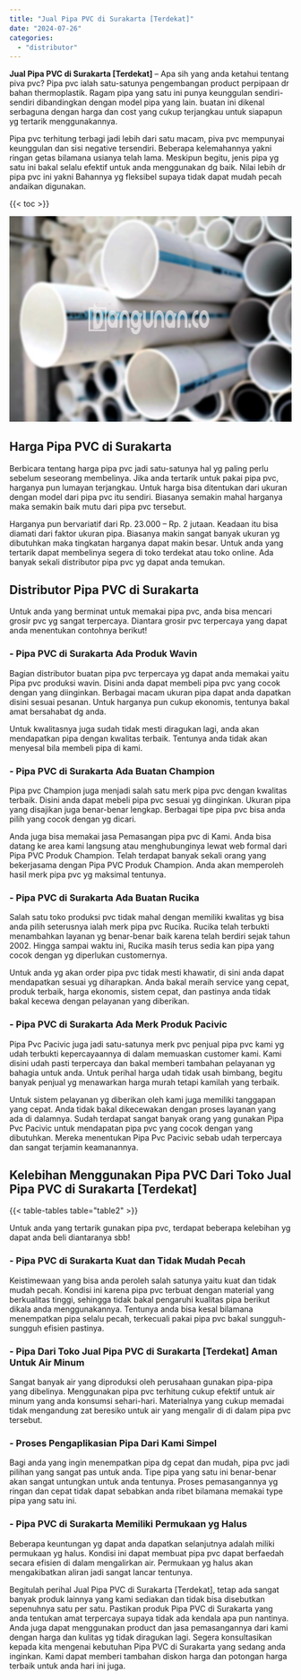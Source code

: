 ```yaml
---
title: "Jual Pipa PVC di Surakarta [Terdekat]"
date: "2024-07-26"
categories: 
  - "distributor"
---
```


**Jual Pipa PVC di Surakarta \[Terdekat\]** – Apa sih yang anda ketahui tentang piva pvc? Pipa pvc ialah satu-satunya pengembangan product perpipaan dr bahan thermoplastik. Ragam pipa yang satu ini punya keunggulan sendiri-sendiri dibandingkan dengan model pipa yang lain. buatan ini dikenal serbaguna dengan harga dan cost yang cukup terjangkau untuk siapapun yg tertarik menggunakannya.

Pipa pvc terhitung terbagi jadi lebih dari satu macam, piva pvc mempunyai keunggulan dan sisi negative tersendiri. Beberapa kelemahannya yakni ringan getas bilamana usianya telah lama. Meskipun begitu, jenis pipa yg satu ini bakal selalu efektif untuk anda menggunakan dg baik. Nilai lebih dr pipa pvc ini yakni Bahannya yg fleksibel supaya tidak dapat mudah pecah andaikan digunakan.

{{< toc >}}

![Jual Pipa PVC di Surakarta [Terdekat]](/images/jaul-pipa-pvc-04.png)

## Harga Pipa PVC di Surakarta

Berbicara tentang harga pipa pvc jadi satu-satunya hal yg paling perlu sebelum seseorang membelinya. Jika anda tertarik untuk pakai pipa pvc, harganya pun lumayan terjangkau. Untuk harga bisa ditentukan dari ukuran dengan model dari pipa pvc itu sendiri. Biasanya semakin mahal harganya maka semakin baik mutu dari pipa pvc tersebut.

Harganya pun bervariatif dari Rp. 23.000 – Rp. 2 jutaan. Keadaan itu bisa diamati dari faktor ukuran pipa. Biasanya makin sangat banyak ukuran yg dibutuhkan maka tingkatan harganya dapat makin besar. Untuk anda yang tertarik dapat membelinya segera di toko terdekat atau toko online. Ada banyak sekali distributor pipa pvc yg dapat anda temukan.

## Distributor Pipa PVC di Surakarta

Untuk anda yang berminat untuk memakai pipa pvc, anda bisa mencari grosir pvc yg sangat terpercaya. Diantara grosir pvc terpercaya yang dapat anda menentukan contohnya berikut!

### \- Pipa PVC di Surakarta Ada Produk Wavin

Bagian distributor buatan pipa pvc terpercaya yg dapat anda memakai yaitu Pipa pvc produksi wavin. Disini anda dapat membeli pipa pvc yang cocok dengan yang diinginkan. Berbagai macam ukuran pipa dapat anda dapatkan disini sesuai pesanan. Untuk harganya pun cukup ekonomis, tentunya bakal amat bersahabat dg anda.

Untuk kwalitasnya juga sudah tidak mesti diragukan lagi, anda akan mendapatkan pipa dengan kwalitas terbaik. Tentunya anda tidak akan menyesal bila membeli pipa di kami.

### \- Pipa PVC di Surakarta Ada Buatan Champion

Pipa pvc Champion juga menjadi salah satu merk pipa pvc dengan kwalitas terbaik. Disini anda dapat mebeli pipa pvc sesuai yg diinginkan. Ukuran pipa yang disajikan juga benar-benar lengkap. Berbagai tipe pipa pvc bisa anda pilih yang cocok dengan yg dicari.

Anda juga bisa memakai jasa Pemasangan pipa pvc di Kami. Anda bisa datang ke area kami langsung atau menghubunginya lewat web formal dari Pipa PVC Produk Champion. Telah terdapat banyak sekali orang yang bekerjasama dengan Pipa PVC Produk Champion. Anda akan memperoleh hasil merk pipa pvc yg maksimal tentunya.

### \- Pipa PVC di Surakarta Ada Buatan Rucika

Salah satu toko produksi pvc tidak mahal dengan memiliki kwalitas yg bisa anda pilih seterusnya ialah merk pipa pvc Rucika. Rucika telah terbukti menambahkan layanan yg benar-benar baik karena telah berdiri sejak tahun 2002. Hingga sampai waktu ini, Rucika masih terus sedia kan pipa yang cocok dengan yg diperlukan customernya.

Untuk anda yg akan order pipa pvc tidak mesti khawatir, di sini anda dapat mendapatkan sesuai yg diharapkan. Anda bakal meraih service yang cepat, produk terbaik, harga ekonomis, sistem cepat, dan pastinya anda tidak bakal kecewa dengan pelayanan yang diberikan.

### \- Pipa PVC di Surakarta Ada Merk Produk Pacivic

Pipa Pvc Pacivic juga jadi satu-satunya merk pvc penjual pipa pvc kami yg udah terbukti kepercayaannya di dalam memuaskan customer kami. Kami disini udah pasti terpercaya dan bakal memberi tambahan pelayanan yg bahagia untuk anda. Untuk perihal harga udah tidak usah bimbang, begitu banyak penjual yg menawarkan harga murah tetapi kamilah yang terbaik.

Untuk sistem pelayanan yg diberikan oleh kami juga memiliki tanggapan yang cepat. Anda tidak bakal dikecewakan dengan proses layanan yang ada di dalamnya. Sudah terdapat sangat banyak orang yang gunakan Pipa Pvc Pacivic untuk mendapatan pipa pvc yang cocok dengan yang dibutuhkan. Mereka menentukan Pipa Pvc Pacivic sebab udah terpercaya dan sangat terjamin keamanannya.

## Kelebihan Menggunakan Pipa PVC Dari Toko Jual Pipa PVC di Surakarta \[Terdekat\]

{{< table-tables table="table2" >}}

Untuk anda yang tertarik gunakan pipa pvc, terdapat beberapa kelebihan yg dapat anda beli diantaranya sbb!

### \- Pipa PVC di Surakarta Kuat dan Tidak Mudah Pecah

Keistimewaan yang bisa anda peroleh salah satunya yaitu kuat dan tidak mudah pecah. Kondisi ini karena pipa pvc terbuat dengan material yang berkualitas tinggi, sehingga tidak bakal pengaruhi kualitas pipa berikut dikala anda menggunakannya. Tentunya anda bisa kesal bilamana menempatkan pipa selalu pecah, terkecuali pakai pipa pvc bakal sungguh-sungguh efisien pastinya.

### \- Pipa Dari Toko Jual Pipa PVC di Surakarta \[Terdekat\] Aman Untuk Air Minum

Sangat banyak air yang diproduksi oleh perusahaan gunakan pipa-pipa yang dibelinya. Menggunakan pipa pvc terhitung cukup efektif untuk air minum yang anda konsumsi sehari-hari. Materialnya yang cukup memadai tidak mengandung zat beresiko untuk air yang mengalir di di dalam pipa pvc tersebut.

### \- Proses Pengaplikasian Pipa Dari Kami Simpel

Bagi anda yang ingin menempatkan pipa dg cepat dan mudah, pipa pvc jadi pilihan yang sangat pas untuk anda. Tipe pipa yang satu ini benar-benar akan sangat untungkan untuk anda tentunya. Proses pemasangannya yg ringan dan cepat tidak dapat sebabkan anda ribet bilamana memakai type pipa yang satu ini.

### \- Pipa PVC di Surakarta Memiliki Permukaan yg Halus

Beberapa keuntungan yg dapat anda dapatkan selanjutnya adalah miliki permukaan yg halus. Kondisi ini dapat membuat pipa pvc dapat berfaedah secara efisien di dalam mengalirkan air. Permukaan yg halus akan mengakibatkan aliran jadi sangat lancar tentunya.

Begitulah perihal Jual Pipa PVC di Surakarta \[Terdekat\], tetap ada sangat banyak produk lainnya yang kami sediakan dan tidak bisa disebutkan sepenuhnya satu per satu. Pastikan produk Pipa PVC di Surakarta yang anda tentukan amat terpercaya supaya tidak ada kendala apa pun nantinya. Anda juga dapat menggunakan product dan jasa pemasangannya dari kami dengan harga dan kulitas yg tidak diragukan lagi. Segera konsultasikan kepada kita mengenai kebutuhan Pipa PVC di Surakarta yang sedang anda inginkan. Kami dapat memberi tambahan diskon harga dan potongan harga terbaik untuk anda hari ini juga.
